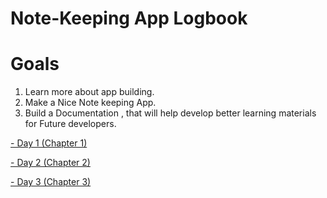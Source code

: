 # Note-Keeping App Logbook

# Goals

1. Learn more about app building.
2. Make a Nice Note keeping App.
3. Build a Documentation , that will help develop better learning materials for Future developers.


[- Day 1 (Chapter 1)](chapters/chapter_1.md)


[- Day 2 (Chapter 2)](chapters/chapter_2.md)


[- Day 3 (Chapter 3)](chapters/chapter_3.md)

